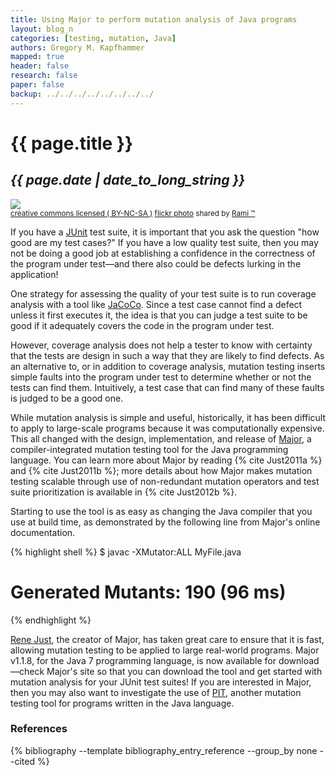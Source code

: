 ```yaml
---
title: Using Major to perform mutation analysis of Java programs
layout: blog_n
categories: [testing, mutation, Java]
authors: Gregory M. Kapfhammer
mapped: true
header: false
research: false
paper: false
backup: ../../../../../../../../
---
```


# {{ page.title }}

## <em>{{ page.date | date_to_long_string }}</em>

<a title="Speed..." href="http://flickr.com/photos/rhk313/3707813723"><img class="img-responsive-tight" src="http://farm3.static.flickr.com/2577/3707813723_6750e6bc8b_z.jpg" /></a><br /><small><a href="http://creativecommons.org/licenses/by-nc-sa/2.0/">creative commons licensed ( BY-NC-SA )</a> <a title="Speed..." href="http://flickr.com/photos/rhk313/3707813723">flickr photo</a> shared by <a href="http://flickr.com/people/rhk313">Rami ™</a></small>

If you have a [JUnit](http://www.junit.org) test suite, it is important that you ask the question "how good are my test
cases?" If you have a low quality test suite, then you may not be doing a good job at establishing a confidence in the
correctness of the program under test&mdash;and there also could be defects lurking in the application!

One strategy for assessing the quality of your test suite is to run coverage analysis with a tool like
[JaCoCo](http://www.eclemma.org/jacoco/).  Since a test case cannot find a defect unless it first executes it, the idea
is that you can judge a test suite to be good if it adequately covers the code in the program under test.

However, coverage analysis does not help a tester to know with certainty that the tests are design in such a way that
they are likely to find defects.  As an alternative to, or in addition to coverage analysis, mutation testing inserts
simple faults into the program under test to determine whether or not the tests can find them.  Intuitively, a test case
that can find many of these faults is judged to be a good one.

While mutation analysis is simple and useful, historically, it has been difficult to apply to large-scale programs
because it was computationally expensive.  This all changed with the design, implementation, and release of
[Major](http://www.mutation-testing.org), a compiler-integrated mutation testing tool for the Java programming language.
You can learn more about Major by reading {% cite Just2011a %} and {% cite Just2011b %}; more details about how Major makes
mutation testing scalable through use of non-redundant mutation operators and test suite prioritization is available in
{% cite Just2012b %}.

Starting to use the tool is as easy as changing the Java
compiler that you use at build time, as demonstrated by the following line from Major's online documentation.

{% highlight shell %}
$ javac -XMutator:ALL MyFile.java
# Generated Mutants: 190 (96 ms)
{% endhighlight %}

[Rene Just](https://people.cs.umass.edu/~rjust/), the creator of Major, has taken great care to ensure that it is fast,
allowing mutation testing to be applied to large real-world programs. Major v1.1.8, for the Java 7 programming language,
is now available for download&mdash;check Major's site so that you can download the tool and get started with mutation
analysis for your JUnit test suites! If you are interested in Major, then you may also want to investigate the use of
[PIT](http://pitest.org/), another mutation testing tool for programs written in the Java language.

### References

{% bibliography --template bibliography_entry_reference --group_by none --cited %}
